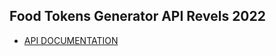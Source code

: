 ## Food Tokens Generator API Revels 2022

- [API DOCUMENTATION](https://documenter.getpostman.com/view/10937622/UVkjwHsn)
